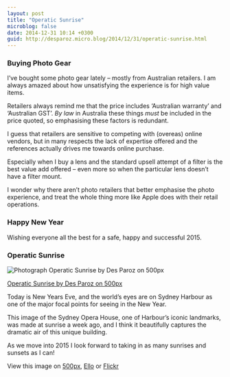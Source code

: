 ```yaml
---
layout: post
title: "Operatic Sunrise"
microblog: false
date: 2014-12-31 10:14 +0300
guid: http://desparoz.micro.blog/2014/12/31/operatic-sunrise.html
---
```

<h3>Buying Photo Gear</h3>

<p>I&#8217;ve bought some photo gear lately – mostly from Australian retailers. I am always amazed about how unsatisfying the experience is for high value items. </p>

<p>Retailers always remind me that the price includes &#8216;Australian warranty&#8217; and &#8216;Australian GST&#8217;. <em>By law</em> in Australia these things <em>must</em> be included in the price quoted, so emphasising these factors is redundant.</p>

<p>I guess that retailers are sensitive to competing with (overeas) online vendors, but in many respects the lack of expertise offered and the references actually drives me towards online purchase.</p>

<p>Especially when I buy a lens and the standard upsell attempt of a filter is the best value add offered – even more so when the particular lens doesn&#8217;t have a filter mount.</p>

<p>I wonder why there aren&#8217;t photo retailers that better emphasise the photo experience, and treat the whole thing more like Apple does with their retail operations.</p>

<h3>Happy New Year</h3>

<p>Wishing everyone all the best for a safe, happy and successful 2015.</p>

<h3>Operatic Sunrise</h3>

<div class="pixels-photo">
  <p><img src="https://ppcdn.500px.org/94149113/d71c3ef1c9a819df741de8d33eac768788b6b3ce/4.jpg" alt="Photograph Operatic Sunrise by Des Paroz on 500px"></p>
  <a href="https://500px.com/photo/94149113/operatic-sunrise-by-des-paroz">Operatic Sunrise by Des Paroz on 500px</a>
</div>

<script type="text/javascript" src="https://500px.com/embed.js"></script>

<p>Today is New Years Eve, and the world&#8217;s eyes are on Sydney Harbour as one of the major focal points for seeing in the New Year.</p>

<p>This image of the Sydney Opera House, one of Harbour&#8217;s iconic landmarks, was made at sunrise a week ago, and I think it beautifully captures the dramatic air of this unique building.</p>

<p>As we move into 2015 I look forward to taking in as many sunrises and sunsets as I can!</p>

<p>View this image on <a href="https://500px.com/photo/94149113/operatic-sunrise-by-des-paroz">500px</a>, <a href="https://ello.co/desparoz/post/n4jjCVP5OZIrZ_5fNNV1CQ">Ello</a> or <a href="https://www.flickr.com/photos/bluebeyond/15966390310/">Flickr</a></p>
